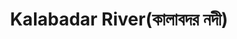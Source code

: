 ---
title: "Kalabadar River(কালাবদর নদী)"
title_bn: "কালাবদর নদী"
description: "Kalabadar river starts from the Ilsha river. It covers Bhola."
---